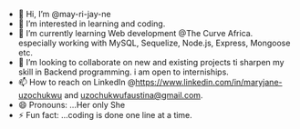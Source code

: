 - 👋 Hi, I’m @may-ri-jay-ne
- 👀 I’m interested in learning and coding. 
- 🌱 I’m currently learning Web development @The Curve Africa. especially working with MySQL, Sequelize, Node.js, Express, Mongoose etc. 
- 💞️ I’m looking to collaborate on new and existing projects ti sharpen my skill in Backend programming. i am open to interniships. 
- 📫 How to reach on LinkedIn @https://www.linkedin.com/in/maryjane-uzochukwu and uzochukwufaustina@gmail.com.
- 😄 Pronouns: ...Her only She
- ⚡ Fun fact: ...coding is done one line at a time. 

<!---
may-ri-jay-ne/may-ri-jay-ne is a ✨ special ✨ repository because its `README.md` (this file) appears on your GitHub profile.
You can click the Preview link to take a look at your changes.
--->
